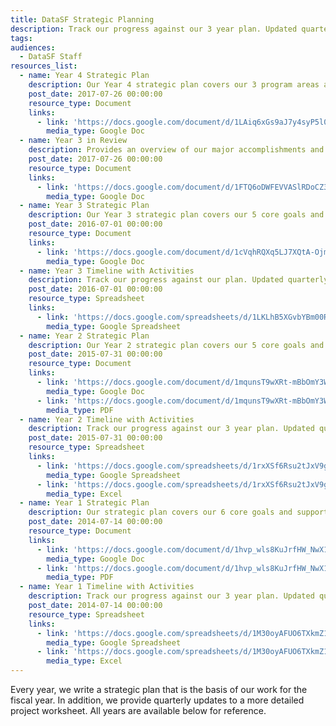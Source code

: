 ```yaml
---
title: DataSF Strategic Planning
description: Track our progress against our 3 year plan. Updated quarterly and subject to changes based on need.
tags:
audiences:
  - DataSF Staff
resources_list:
  - name: Year 4 Strategic Plan
    description: Our Year 4 strategic plan covers our 3 program areas and supporting goals and strategies.
    post_date: 2017-07-26 00:00:00
    resource_type: Document
    links:
      - link: 'https://docs.google.com/document/d/1LAiq6xGs9aJ7y4syP5l0opH7v8EbSqcRPuwaSvGK9Uo/edit?usp=sharing'
        media_type: Google Doc
  - name: Year 3 in Review
    description: Provides an overview of our major accomplishments and highlights from FY 2016-17.
    post_date: 2017-07-26 00:00:00
    resource_type: Document
    links:
      - link: 'https://docs.google.com/document/d/1FTQ6oDWFEVVASlRDoCZ34HTGQZEvZdxRgDHFQFJfejA/edit?usp=sharing'
        media_type: Google Doc
  - name: Year 3 Strategic Plan
    description: Our Year 3 strategic plan covers our 5 core goals and various subgoals and supporting strategies for next 3 years. Updated annually.
    post_date: 2016-07-01 00:00:00
    resource_type: Document
    links:
      - link: 'https://docs.google.com/document/d/1cVqhRQXq5LJ7XQtA-OjmEXe6penlqI6DY8mY84_wlb0/edit#heading=h.cg536tgky2b'
        media_type: Google Doc
  - name: Year 3 Timeline with Activities
    description: Track our progress against our plan. Updated quarterly and subject to changes based on need.
    post_date: 2016-07-01 00:00:00
    resource_type: Spreadsheet
    links:
      - link: 'https://docs.google.com/spreadsheets/d/1LKLhB5XGvbYBm00R2E1jRGWfqnx4xNDnOVDAItG9Cjs/edit#gid=0'
        media_type: Google Spreadsheet
  - name: Year 2 Strategic Plan
    description: Our Year 2 strategic plan covers our 5 core goals and various subgoals and supporting strategies for next 3 years. Updated annually.
    post_date: 2015-07-31 00:00:00
    resource_type: Document
    links:
      - link: 'https://docs.google.com/document/d/1mqunsT9wXRt-mBbOmY3WcEJmsWSpMOISotZ1WHZ1_IU/edit?usp=sharing'
        media_type: Google Doc
      - link: 'https://docs.google.com/document/d/1mqunsT9wXRt-mBbOmY3WcEJmsWSpMOISotZ1WHZ1_IU/export?format=pdf'
        media_type: PDF
  - name: Year 2 Timeline with Activities
    description: Track our progress against our 3 year plan. Updated quarterly and subject to changes based on need.
    post_date: 2015-07-31 00:00:00
    resource_type: Spreadsheet
    links:
      - link: 'https://docs.google.com/spreadsheets/d/1rxXSf6Rsu2tJxV9gEnRWuVzcbfSmJrpwj-b_T8u8TWs/edit?usp=sharing'
        media_type: Google Spreadsheet
      - link: 'https://docs.google.com/spreadsheets/d/1rxXSf6Rsu2tJxV9gEnRWuVzcbfSmJrpwj-b_T8u8TWs/export?format=xlsx'
        media_type: Excel
  - name: Year 1 Strategic Plan
    description: Our strategic plan covers our 6 core goals and supporting strategies for next 3 years. Updated annually.
    post_date: 2014-07-14 00:00:00
    resource_type: Document
    links:
      - link: 'https://docs.google.com/document/d/1hvp_wls8KuJrfHW_NwX1qtyFR4EFdWCkxcULnNlhKNw/edit?usp=sharing'
        media_type: Google Doc
      - link: 'https://docs.google.com/document/d/1hvp_wls8KuJrfHW_NwX1qtyFR4EFdWCkxcULnNlhKNw/export?format=pdf'
        media_type: PDF
  - name: Year 1 Timeline with Activities
    description: Track our progress against our 3 year plan. Updated quarterly and subject to changes based on need.
    post_date: 2014-07-14 00:00:00
    resource_type: Spreadsheet
    links:
      - link: 'https://docs.google.com/spreadsheets/d/1M30oyAFUO6TXkmZ1jqGXTNGdvsTiXh5V7oS7vUCKRJ0/edit?usp=sharing'
        media_type: Google Spreadsheet
      - link: 'https://docs.google.com/spreadsheets/d/1M30oyAFUO6TXkmZ1jqGXTNGdvsTiXh5V7oS7vUCKRJ0/export?format=xlsx'
        media_type: Excel
---
```



Every year, we write a strategic plan that is the basis of our work for the fiscal year. In addition, we provide quarterly updates to a more detailed project worksheet. All years are available below for reference.